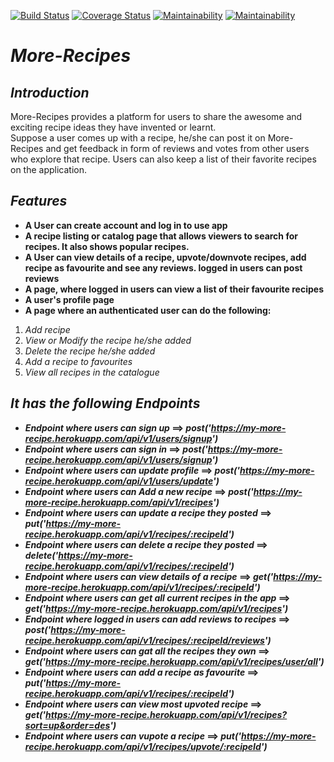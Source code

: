 [![Build Status](https://travis-ci.org/Noblemajesty/more-recipe.svg?branch=task%2F1%2Ftest-branch)](https://travis-ci.org/Noblemajesty/more-recipe)
[![Coverage Status](https://coveralls.io/repos/github/Noblemajesty/more-recipe/badge.svg?branch=dev-server)](https://coveralls.io/github/Noblemajesty/more-recipe?branch=dev-server)
[![Maintainability](https://api.codeclimate.com/v1/badges/c7e0da6db5c85bff9a79/maintainability)](https://codeclimate.com/github/Noblemajesty/more-recipe/maintainability)
[![Maintainability](https://api.codeclimate.com/v1/badges/c7e0da6db5c85bff9a79/maintainability)](https://codeclimate.com/github/Noblemajesty/more-recipe/maintainability)

# **_More-Recipes_**

## _Introduction_

More-Recipes provides a platform for users to share the awesome and exciting recipe ideas they have invented or learnt.  
Suppose a user comes up with a recipe, he/she can post it on More-Recipes and get feedback in form of reviews and votes from other users who explore that recipe.  Users can also keep a list of their favorite recipes on the application.

## _Features_

* **A User can create account and log in to use app**
* **A recipe listing or catalog page that allows viewers to search for recipes. It also shows popular recipes.**
* **A User can view details of a recipe, upvote/downvote recipes, add recipe as favourite and see any reviews. logged in users can post reviews**
* **A page, where logged in users can view a list of their favourite recipes**
* **A user's profile page**
* **A page where an authenticated user can do the following:**
1. _Add recipe_
2. _View or Modify the recipe he/she added_
3. _Delete the recipe he/she added_
4. _Add a recipe to favourites_
5. _View all recipes in the catalogue_

## _It has the following Endpoints_
* **_Endpoint where users can sign up_ ==> 
_post('https://my-more-recipe.herokuapp.com/api/v1/users/signup')_**
* **_Endpoint where users can sign in_ ==>
_post('https://my-more-recipe.herokuapp.com/api/v1/users/signup')_** 
* **_Endpoint where users can update profile_ ==>
_post('https://my-more-recipe.herokuapp.com/api/v1/users/update')_**
* **_Endpoint where users can Add a new recipe_ ==>
_post('https://my-more-recipe.herokuapp.com/api/v1/recipes')_**
* **_Endpoint where users can update a recipe they posted_ ==>
_put('https://my-more-recipe.herokuapp.com/api/v1/recipes/:recipeId')_**
* **_Endpoint where users can delete a recipe they posted_ ==>
_delete('https://my-more-recipe.herokuapp.com/api/v1/recipes/:recipeId')_**
* **_Endpoint where users can view details of a recipe_ ==>
_get('https://my-more-recipe.herokuapp.com/api/v1/recipes/:recipeId')_**
* **_Endpoint where users can get all current recipes in the app_ ==> 
_get('https://my-more-recipe.herokuapp.com/api/v1/recipes')_**
* **_Endpoint where logged in users can add reviews to recipes_ ==> 
_post('https://my-more-recipe.herokuapp.com/api/v1/recipes/:recipeId/reviews')_**
* **_Endpoint where users can gat all the recipes they own_ ==> 
_get('https://my-more-recipe.herokuapp.com/api/v1/recipes/user/all')_**
* **_Endpoint where users can add a recipe as favourite_ ==> 
_put('https://my-more-recipe.herokuapp.com/api/v1/recipes/:recipeId')_**
* **_Endpoint where users can view most upvoted recipe_ ==>
_get('https://my-more-recipe.herokuapp.com/api/v1/recipes?sort=up&order=des')_**
* **_Endpoint where users can vupote a recipe_ ==> _put('https://my-more-recipe.herokuapp.com/api/v1/recipes/upvote/:recipeId')_**
